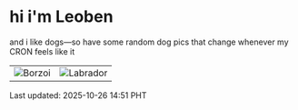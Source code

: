 # hi i'm Leoben

and i like dogs—so have some random dog pics that change whenever my CRON feels like it

|  |  |
|--------|----------|
| ![Borzoi](https://random-dog-vercel.vercel.app/api/random-borzoi?v=1761461465) | ![Labrador](https://random-dog-vercel.vercel.app/api/random-labrador?v=1761461465) |

Last updated: 2025-10-26 14:51 PHT
